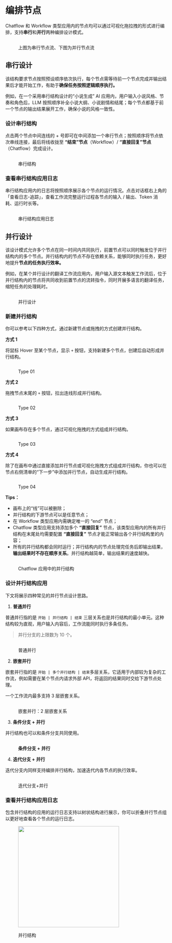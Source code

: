 # 编排节点

Chatflow 和 Workflow 类型应用内的节点均可以通过可视化拖拉拽的形式进行编排，支持**串行**和**并行**两种编排设计模式。

<figure><img src="https://assets-docs.dify.ai//img/zh_CN/workflow/d953a1833be40d3f3531bc87a318a01f.webp" alt=""><figcaption><p>上图为串行节点流、下图为并行节点流</p></figcaption></figure>

## 串行设计

该结构要求节点按照预设顺序依次执行，每个节点需等待前一个节点完成并输出结果后才能开始工作，有助于**确保任务按照逻辑顺序执行。**

例如，在一个采用串行结构设计的“小说生成” AI 应用内，用户输入小说风格、节奏和角色后，LLM 按照顺序补全小说大纲、小说剧情和结尾；每个节点都基于前一个节点的输出结果展开工作，确保小说的风格一致性。

### 设计串行结构

点击两个节点中间连线的 + 号即可在中间添加一个串行节点；按照顺序将节点依次串线连接，最后将线收拢至 **“结束”节点**（Workflow）/ **“直接回复”节点**（Chatflow）完成设计。

<figure><img src="https://assets-docs.dify.ai//img/zh_CN/workflow/a8e667db921724003a25ea3e0ff1a6c4.webp" alt=""><figcaption><p>串行结构</p></figcaption></figure>

### 查看串行结构应用日志

串行结构应用内的日志将按照顺序展示各个节点的运行情况。点击对话框右上角的 「查看日志-追踪」，查看工作流完整运行过程各节点的输入 / 输出、Token 消耗、运行时长等。

<figure><img src="https://assets-docs.dify.ai//img/zh_CN/workflow/0304b97be382be96b1e31cdf9dd6daa4.webp" alt=""><figcaption><p>串行结构应用日志</p></figcaption></figure>

## 并行设计

该设计模式允许多个节点在同一时间内共同执行，前置节点可以同时触发位于并行结构内的多个节点。并行结构内的节点不存在依赖关系，能够同时执行任务，更好地提升**节点的任务执行效率。**

例如，在某个并行设计的翻译工作流应用内，用户输入源文本触发工作流后，位于并行结构内的节点将共同收到前置节点的流转指令，同时开展多语言的翻译任务，缩短任务的处理耗时。

<figure><img src="https://assets-docs.dify.ai//img/zh_CN/workflow/5a376e874e6161558b88886c00a54e93.webp" alt=""><figcaption><p>并行设计</p></figcaption></figure>

### 新建并行结构

你可以参考以下四种方式，通过新建节点或拖拽的方式创建并行结构。

**方式 1**

将鼠标 Hover 至某个节点，显示 `+` 按钮，支持新建多个节点，创建后自动形成并行结构。

<figure><img src="https://assets-docs.dify.ai//img/zh_CN/workflow/69f48f404633be9b9f8179ee7295f6ee.webp" alt=""><figcaption><p>Type 01</p></figcaption></figure>

**方式 2**

拖拽节点末尾的 `+` 按钮，拉出连线形成并行结构。

<figure><img src="https://assets-docs.dify.ai//img/zh_CN/workflow/827bfab4d27cc9dfc798a74fafb3fe84.webp" alt=""><figcaption><p>Type 02</p></figcaption></figure>

**方式 3**

如果画布存在多个节点，通过可视化拖拽的方式组成并行结构。

<figure><img src="https://assets-docs.dify.ai//img/zh_CN/workflow/404a67b5e622de1f74325ef3ef3c08bf.webp" alt=""><figcaption><p>Type 03</p></figcaption></figure>

**方式 4**

除了在画布中通过直接添加并行节点或可视化拖拽方式组成并行结构，你也可以在节点右侧清单的“下一步”中添加并行节点，自动生成并行结构。

<figure><img src="https://assets-docs.dify.ai//img/zh_CN/workflow/5c326dc14a17b352e2e499bde173ce9b.webp" alt=""><figcaption><p>Type 04</p></figcaption></figure>

**Tips：**

* 画布上的“线”可以被删除；
* 并行结构的下游节点可以是任意节点；
* 在 Workflow 类型应用内需确定唯一的 “end” 节点；
* Chatflow 类型应用支持添加多个 **“直接回复”** 节点，该类型应用内的所有并行结构在末尾处均需要配置 **“直接回复”** 节点才能正常输出各个并行结构里的内容；
* 所有的并行结构都会同时运行；并行结构内的节点处理完任务后即输出结果，**输出结果时不存在顺序关系**。并行结构越简单，输出结果的速度越快。

<figure><img src="https://assets-docs.dify.ai//img/zh_CN/workflow/806200954e3f6939772bc8b7880b8627.webp" alt=""><figcaption><p>Chatflow 应用中的并行结构</p></figcaption></figure>

### 设计并行结构应用

下文将展示四种常见的并行节点设计思路。

1. **普通并行**

普通并行指的是 `开始 | 并行结构 | 结束` 三层关系也是并行结构的最小单元。这种结构较为直观，用户输入内容后，工作流能同时执行多条任务。

> 并行分支的上限数为 10 个。

<figure><img src="https://assets-docs.dify.ai//img/zh_CN/workflow/aa630d80beb586f1e07b9f2e21042461.webp" alt=""><figcaption><p>普通并行</p></figcaption></figure>

2. **嵌套并行**

嵌套并行指的是 `开始 | 多个并行结构 | 结束`多层关系，它适用于内部较为复杂的工作流，例如需要在某个节点内请求外部 API，将返回的结果同时交给下游节点处理。

一个工作流内最多支持 3 层嵌套关系。

<figure><img src="https://assets-docs.dify.ai//img/zh_CN/workflow/437203ffb3bb06835ea922256c1e143d.webp" alt=""><figcaption><p>嵌套并行：2 层嵌套关系</p></figcaption></figure>

3. **条件分支 + 并行**

并行结构也可以和条件分支共同使用。

<figure><img src="https://assets-docs.dify.ai//img/zh_CN/workflow/7d04ec09025ef6b26644e9e10d37737d.webp" alt=""><figcaption><p><strong>条件分支 + 并行</strong></p></figcaption></figure>

4. **迭代分支 + 并行**

迭代分支内同样支持编排并行结构，加速迭代内各节点的执行效率。

<figure><img src="https://assets-docs.dify.ai//img/zh_CN/workflow/73bb4404f5944426349693326b01e4cd.webp" alt=""><figcaption><p>迭代分支+并行</p></figcaption></figure>

### 查看并行结构应用日志

包含并行结构的应用的运行日志支持以树状结构进行展示，你可以折叠并行节点组以更好地查看各个节点的运行日志。

<figure><img src="https://assets-docs.dify.ai//img/zh_CN/workflow/65a9f4e9a03b31686993b0a701da4a34.webp" alt="" width="315"><figcaption><p>并行结构</p></figcaption></figure>
